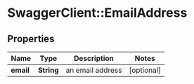# SwaggerClient::EmailAddress

## Properties
Name | Type | Description | Notes
------------ | ------------- | ------------- | -------------
**email** | **String** | an email address | [optional] 

